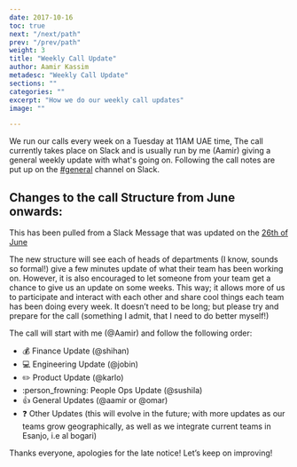 ```yaml
---
date: 2017-10-16
toc: true
next: "/next/path"
prev: "/prev/path"
weight: 3
title: "Weekly Call Update"
author: Aamir Kassim
metadesc: "Weekly Call Update"
sections: ""
categories: ""
excerpt: "How we do our weekly call updates"
image: ""

---
```


We run our calls every week on a Tuesday at 11AM UAE time, The call currently takes place on Slack and is usually run by me (Aamir) giving a general weekly update with what's going on. Following the call notes are put up on the [#general](https://esanjo.slack.com/) channel on Slack.

## Changes to the call Structure from June onwards:

This has been pulled from a Slack Message that was updated on the [26th of June](https://esanjo.slack.com/archives/C63E39KK7/p1529991094000239)

The new structure will see each of heads of departments (I know, sounds so formal!) give a few minutes update of what their team has been working on. However, it is also encouraged to let someone from your team get a chance to give us an update on some weeks. This way; it allows more of us to participate and interact with each other and share cool things each team has been doing every week. It doesn’t need to be long; but please try and prepare for the call (something I admit, that I need to do better myself!)

The call will start with me (@Aamir) and follow the following order:

- :moneybag: Finance Update (@shihan)
- :computer: Engineering Update (@jobin)
- :pencil2: Product Update (@karlo)
- :person_frowning: People Ops Update (@sushila)
- :thumbsup: General Updates (@aamir or @omar)
- :question: Other Updates  (this will evolve in the future; with more updates as our teams grow geographically, as well as we integrate current teams in Esanjo, i.e al bogari)

Thanks everyone, apologies for the late notice! Let’s keep on improving!

